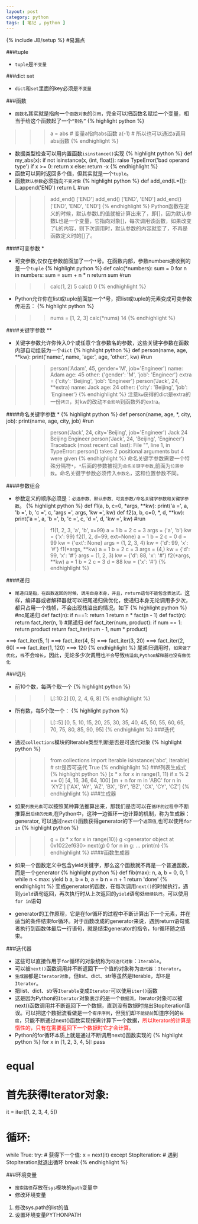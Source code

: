 ```yaml
---
layout: post 
category: python
tags: [ 笔记 , python ]
---
```

{% include JB/setup %}
#易漏点

###tuple
* `tuple`是`不变量`

###dict set
* `dict`和`set`里面的key必须是`不变量`

###函数
* `函数名`其实就是指向一个`函数对象`的`引用`，完全可以把函数名赋给一个变量，相当于给这个函数起了一个`“别名”`
{% highlight python %}
>>> a = abs # 变量a指向abs函数
>>> a(-1) # 所以也可以通过a调用abs函数
{% endhighlight %}
* 数据类型检查可以用内置函数`isinstance()`实现
{% highlight python %}
def my_abs(x):
    if not isinstance(x, (int, float)):
        raise TypeError('bad operand type')
    if x >= 0:
        return x
    else:
        return -x
{% endhighlight %}
* 函数可以同时返回多个值，但其实就是一个`tuple`。
* 函数`默认参数`必须指向`不变对象`
{% highlight python %}
def add_end(L=[]):
    L.append('END')
    return L
#run
>>> add_end()
['END']
>>> add_end()
['END', 'END']
>>> add_end()
['END', 'END', 'END']
{% endhighlight %}
Python函数在定义的时候，默认参数L的值就被计算出来了，即[]，因为默认参数L也是一个变量，它指向对象[]，每次调用该函数，如果改变了L的内容，则下次调用时，默认参数的内容就变了，不再是函数定义时的[]了。

####可变参数 *
* 可变参数,仅仅在参数前面加了一个`*`号。在函数内部，参数numbers接收到的是一个`tuple`
{% highlight python %}
def calc(*numbers):
    sum = 0
    for n in numbers:
        sum = sum + n * n
    return sum
#run
>>> calc(1, 2)
5
>>> calc()
0
{% endhighlight %}
* Python允许你在list或tuple前面加一个*号，把list或tuple的元素变成可变参数传进去：
{% highlight python %}
>>> nums = [1, 2, 3]
>>> calc(*nums)
14
{% endhighlight %}

####关键字参数 ** 
* 关键字参数允许你传入0个或任意个含参数名的参数，这些关键字参数在函数内部自动组装为一个`dict`
{% highlight python %}
def person(name, age, **kw):
    print('name:', name, 'age:', age, 'other:', kw)
#run
>>> person('Adam', 45, gender='M', job='Engineer')
name: Adam age: 45 other: {'gender': 'M', 'job': 'Engineer'}
>>> extra = {'city': 'Beijing', 'job': 'Engineer'}
>>> person('Jack', 24, **extra)
name: Jack age: 24 other: {'city': 'Beijing', 'job': 'Engineer'}
{% endhighlight %}
注意`kw`获得的dict是extra的一份`拷贝`，对kw的改动`不会影响`到函数外的extra。

####命名关键字参数 *
{% highlight python %}
def person(name, age, *, city, job):
    print(name, age, city, job)
#run
>>> person('Jack', 24, city='Beijing', job='Engineer')
Jack 24 Beijing Engineer
>>> person('Jack', 24, 'Beijing', 'Engineer')
Traceback (most recent call last):
  File "<stdin>", line 1, in <module>
TypeError: person() takes 2 positional arguments but 4 were given
{% endhighlight %}
命名关键字参数需要一个特殊分隔符`*`，`*`后面的参数被视为`命名关键字参数`,前面为`位置参数`。命名关键字参数必须传入`参数名`，这和位置参数不同。

####参数组合
* 参数定义的顺序必须是：`必选参数、默认参数、可变参数/命名关键字参数和关键字参数`。 
{% highlight python %}
def f1(a, b, c=0, *args, **kw):
    print('a =', a, 'b =', b, 'c =', c, 'args =', args, 'kw =', kw)
def f2(a, b, c=0, *, d, **kw):
    print('a =', a, 'b =', b, 'c =', c, 'd =', d, 'kw =', kw)
#run
>>> f1(1, 2, 3, 'a', 'b', x=99)
a = 1 b = 2 c = 3 args = ('a', 'b') kw = {'x': 99}
>>> f2(1, 2, d=99, ext=None)
a = 1 b = 2 c = 0 d = 99 kw = {'ext': None}
>>> args = (1, 2, 3, 4)
>>> kw = {'d': 99, 'x': '#'}
>>> f1(*args, **kw)
a = 1 b = 2 c = 3 args = (4,) kw = {'d': 99, 'x': '#'}
>>> args = (1, 2, 3)
>>> kw = {'d': 88, 'x': '#'}
>>> f2(*args, **kw)
a = 1 b = 2 c = 3 d = 88 kw = {'x': '#'}
{% endhighlight %}

####递归
* `尾递归是指，在函数返回的时候，调用自身本身，并且，return语句不能包含表达式。`这样，编译器或者解释器就可以把尾递归做优化，使递归本身无论调用多少次，都只占用一个栈帧，不会出现栈溢出的情况。如下
{% highlight python %}
#no尾递归
def fact(n):
    if n==1:
        return 1
    return n * fact(n - 1)
def fact(n):
    return fact_iter(n, 1)
#尾递归
def fact_iter(num, product):
    if num == 1:
        return product
    return fact_iter(num - 1, num * product)
    
===> fact_iter(5, 1)
===> fact_iter(4, 5)
===> fact_iter(3, 20)
===> fact_iter(2, 60)
===> fact_iter(1, 120)
===> 120
{% endhighlight %}
尾递归调用时，`如果做了优化`，`栈`不会`增长`，因此，无论多少次调用也`不会`导致`栈溢出`,`Python解释器也没有做优化`

###切片
* 前10个数，每两个取一个
{% highlight python %}
>>> L[:10:2]
[0, 2, 4, 6, 8]
{% endhighlight %}
* 所有数，每5个取一个：
{% highlight python %}
>>> L[::5]
[0, 5, 10, 15, 20, 25, 30, 35, 40, 45, 50, 55, 60, 65, 70, 75, 80, 85, 90, 95]
{% endhighlight %}
###迭代
* 通过`collections`模块的Iterable类型判断是否是可迭代对象
{% highlight python %}
>>> from collections import Iterable
>>> isinstance('abc', Iterable) # str是否可迭代
True
{% endhighlight %}
###列表生成式
{% highlight python %}
>>> [x * x for x in range(1, 11) if x % 2 == 0]
[4, 16, 36, 64, 100]
>>> [m + n for m in 'ABC' for n in 'XYZ']
['AX', 'AY', 'AZ', 'BX', 'BY', 'BZ', 'CX', 'CY', 'CZ']
{% endhighlight %}
###生成器
* 如果`列表元素`可以按照某种算法推算出来，那我们是否可以在`循环的过程`中不断推算出`后续的元素`,在Python中，这种一边循环一边计算的机制，称为生成器：generator, 可以通过`next()`函数获得generator的下一个`返回值`,也可以使用`for in`
{% highlight python %}
>>> g = (x * x for x in range(10))
>>> g
<generator object <genexpr> at 0x1022ef630>
>>> next(g)
0
>>> for n in g:
...     print(n)
{% endhighlight %}
####函数生成器
* 如果一个函数定义中包含yield关键字，那么这个函数就不再是一个普通函数，而是一个generator
{% highlight python %}
def fib(max):
    n, a, b = 0, 0, 1
    while n < max:
        yield b
        a, b = b, a + b
        n = n + 1
    return 'done'
{% endhighlight %}
变成generator的函数，在每次调用`next()`的时候执行，遇到`yield`语句返回，再次执行时从上次返回的`yield`语句处`继续执行`。可以使用`for in`语句

* generator的工作原理，它是在for循环的过程中不断计算出下一个元素，并在适当的条件结束for循环。对于函数改成的generator来说，遇到return语句或者执行到函数体最后一行语句，就是结束generator的指令，for循环随之结束。

###迭代器
* 这些可以直接作用于`for`循环的对象统称为`可迭代对象`：`Iterable`。
* 可以被`next()`函数调用并不断返回下一个值的对象称为`迭代器`：`Iterator`。
* `生成器`都是`Iterator对象`，但list、dict、str等虽然是Iterable，却`不`是`Iterator`。
* 把list、dict、str等`Iterable`变成`Iterator`可以使用`iter()`函数
* 这是因为Python的`Iterator`对象表示的是一个`数据流`，Iterator对象可以被next()函数调用并不断返回下一个数据，直到没有数据时抛出StopIteration错误。可以把这个数据流看做是一个`有序序列`，但我们却`不能提前`知道序列的`长度`，只能不断通过next()函数实现按需计算下一个数据，<font color="red">所以Iterator的计算是惰性的，只有在需要返回下一个数据时它才会计算。</font>
* Python的for循环本质上就是通过不断调用next()函数实现的
{% highlight python %}
for x in [1, 2, 3, 4, 5]:
    pass
# equal
# 首先获得Iterator对象:
it = iter([1, 2, 3, 4, 5])
# 循环:
while True:
    try:
        # 获得下一个值:
        x = next(it)
    except StopIteration:
        # 遇到StopIteration就退出循环
        break
{% endhighlight %}

###环境变量
* `搜索路径`存放在`sys`模块的`path`变量中
* 修改环境变量
1. 修改sys.path的list的值
2. 设置环境变量PYTHONPATH